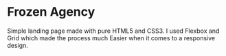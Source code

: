 # Frozen Agency

Simple landing page made with pure HTML5 and CSS3.
I used Flexbox and Grid which made the process much
Easier when it comes to a responsive design.
